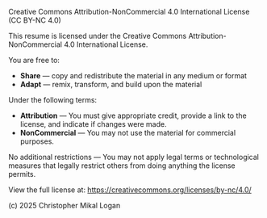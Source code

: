 Creative Commons Attribution-NonCommercial 4.0 International License (CC BY-NC 4.0)

This resume is licensed under the Creative Commons Attribution-NonCommercial 4.0 International License.

You are free to:
- **Share** — copy and redistribute the material in any medium or format
- **Adapt** — remix, transform, and build upon the material

Under the following terms:
- **Attribution** — You must give appropriate credit, provide a link to the license, and indicate if changes were made.
- **NonCommercial** — You may not use the material for commercial purposes.

No additional restrictions — You may not apply legal terms or technological measures that legally restrict others from doing anything the license permits.

View the full license at: https://creativecommons.org/licenses/by-nc/4.0/

(c) 2025 Christopher Mikal Logan
